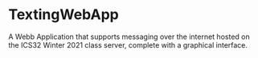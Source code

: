 # TextingWebApp
A Webb Application that supports messaging over the internet hosted on the ICS32 Winter 2021 class server, complete with a graphical interface. 
